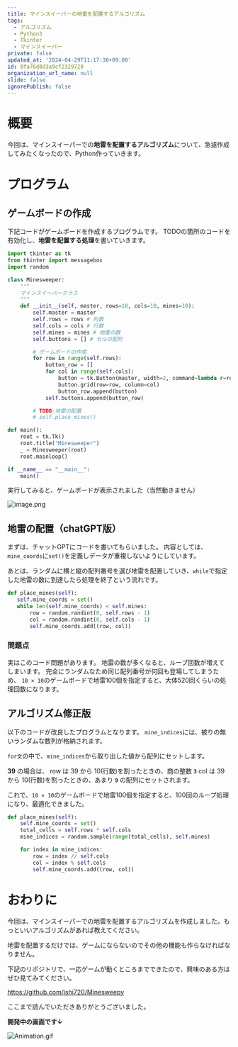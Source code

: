 ```yaml
---
title: マインスイーパーの地雷を配置するアルゴリズム
tags:
  - アルゴリズム
  - Python3
  - Tkinter
  - マインスイーパー
private: false
updated_at: '2024-04-29T11:17:30+09:00'
id: 8fa76d8d3a9cf2329720
organization_url_name: null
slide: false
ignorePublish: false
---
```

# 概要

今回は、マインスイーパーでの**地雷を配置するアルゴリズム**について、急遽作成してみたくなったので、Python作っていきます。


# プログラム

## ゲームボードの作成

下記コードがゲームボードを作成するプログラムです。
TODOの箇所のコードを有効化し、**地雷を配置する処理**を書いていきます。

```python
import tkinter as tk
from tkinter import messagebox
import random

class Minesweeper:
    """
    マインスイーパークラス
    """
    def __init__(self, master, rows=10, cols=10, mines=10):
        self.master = master
        self.rows = rows # 列数
        self.cols = cols # 行数
        self.mines = mines # 地雷の数
        self.buttons = [] # セルの配列

        # ゲームボードの作成
        for row in range(self.rows):
            button_row = []
            for col in range(self.cols):
                button = tk.Button(master, width=2, command=lambda r=row, c=col: self.click(r, c))
                button.grid(row=row, column=col)
                button_row.append(button)
            self.buttons.append(button_row)

        # TODO:地雷の配置
        # self.place_mines()

def main():
    root = tk.Tk()
    root.title("Minesweeper")
    _ = Minesweeper(root)
    root.mainloop()

if __name__ == "__main__":
    main()
```

実行してみると、ゲームボードが表示されました（当然動きません）

![image.png](https://qiita-image-store.s3.ap-northeast-1.amazonaws.com/0/473097/fb6bceda-5d34-633b-a7e4-51f576f96966.png)


## 地雷の配置（chatGPT版）

まずは、チャットGPTにコードを書いてもらいました。
内容としては、`mine_coords`に`set()`を定義しデータが重複しないようにしています。

あとは、ランダムに横と縦の配列番号を選び地雷を配置していき、`while`で指定した地雷の数に到達したら処理を終了という流れです。


```python
def place_mines(self):
   self.mine_coords = set()
   while len(self.mine_coords) < self.mines:
       row = random.randint(0, self.rows - 1)
       col = random.randint(0, self.cols - 1)
       self.mine_coords.add((row, col))
```

### 問題点

実はこのコード問題があります。
地雷の数が多くなると、ループ回数が増えてしまいます。
完全にランダムなため同じ配列番号が何回も登場してしまうため、
`10 × 10`のゲームボードで地雷100個を指定すると、大体520回くらいの処理回数になります。


## アルゴリズム修正版

以下のコードが改良したプログラムとなります。
`mine_indices`には、被りの無いランダムな数列が格納されます。

`for文`の中で、`mine_indices`から取り出した値から配列にセットします。

**39** の場合は、
row は 39 から 10(行数)を割ったときの、商の整数 **`3`**
col は 39 から 10(行数)を割ったときの、あまり **`9`**
の配列にセットされます。

これで、`10 × 10`のゲームボードで地雷100個を指定すると、100回のループ処理になり、最適化できました。


```python
def place_mines(self):
    self.mine_coords = set()
    total_cells = self.rows * self.cols
    mine_indices = random.sample(range(total_cells), self.mines)

    for index in mine_indices:
        row = index // self.cols
        col = index % self.cols
        self.mine_coords.add((row, col))
```

# おわりに

今回は、マインスイーパーでの地雷を配置するアルゴリズムを作成しました。もっといいアルゴリズムがあれば教えてください。

地雷を配置するだけでは、ゲームにならないのでその他の機能も作らなければなりません。

下記のリポジトリで、一応ゲームが動くところまでできたので、興味のある方はぜひ見てみてください。

https://github.com/ishi720/Minesweepy


ここまで読んでいただきありがとうございました。

**開発中の画面です↓**

![Animation.gif](https://qiita-image-store.s3.ap-northeast-1.amazonaws.com/0/473097/6d5eea70-fd2c-8b28-2100-15445659f592.gif)
